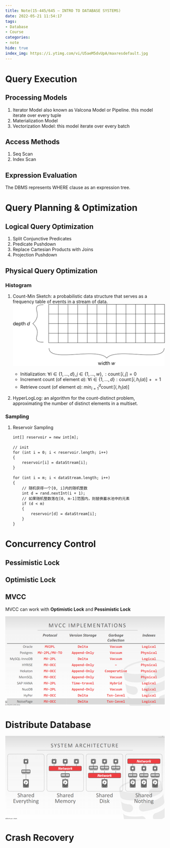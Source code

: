 ```yaml
---
title: Note(15-445/645 — INTRO TO DATABASE SYSTEMS)
date: 2022-05-21 11:54:17
tags:
- Database
- Course
categories:
- note
hide: true
index_img: https://i.ytimg.com/vi/U5aeM5dvUpA/maxresdefault.jpg
---
```

# Query Execution
## Processing Models

1. Iterator Model also known as Valcona Model or Pipeline. this model iterate over every tuple
2. Materialization Model
3. Vectorization Model: this model iterate over every batch

## Access Methods

1. Seq Scan
2. Index Scan

## Expression Evaluation
The DBMS represents WHERE clause as an expression tree.
# Query Planning & Optimization
## Logical Query Optimization

1. Split Conjunctive Predicates
2. Predicate Pushdown
3. Replace Cartesian Products with Joins
4. Projection Pushdown

## Physical Query Optimization
### Histogram

1. Count-Min Sketch:  a probabilistic data structure that serves as a frequency table of events in a stream of data. 
   ![](cmu-intro-to-database-systems/cms-matrix.png)
   + Initialization: $\forall i \in \{1, \dots, d\}, j \in \{1, \dots, w\}, : \operatorname{count}[i, j] = 0$
   + Increment count (of element $a$): $\forall i \in \{1, \dots, d\}: \operatorname{count}[i, h_i(a)] \mathrel{+}= 1$
   + Retrieve count (of element $a$): $min_{i=1}^d \operatorname{count}[i, h_i(a)]$

2. HyperLogLog: an algorithm for the count-distinct problem, approximating the number of distinct elements in a multiset.

### Sampling
1. Reservoir Sampling
    ```
    int[] reservoir = new int[m];

    // init
    for (int i = 0; i < reservoir.length; i++)
    {
        reservoir[i] = dataStream[i];
    }

    for (int i = m; i < dataStream.length; i++)
    {
        // 随机获得一个[0, i]内的随机整数
        int d = rand.nextInt(i + 1);
        // 如果随机整数落在[0, m-1]范围内，则替换蓄水池中的元素
        if (d < m)
        {
            reservoir[d] = dataStream[i];
        }
    }
    ```
# Concurrency Control
## Pessimistic Lock
## Optimistic Lock
## MVCC
MVCC can work with **Optimistic Lock** and **Pessimistic Lock**

![](cmu-intro-to-database-systems/mvcc-impl.png)

# Distribute Database 

![](cmu-intro-to-database-systems/distribute-db-arch.PNG)


# Crash Recovery